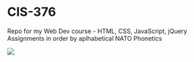 # CIS-376
Repo for my Web Dev course - HTML, CSS, JavaScript, jQuery  
Assignments in order by aplhabetical NATO Phonetics

![](https://media.giphy.com/media/qgQUggAC3Pfv687qPC/giphy.gif)
